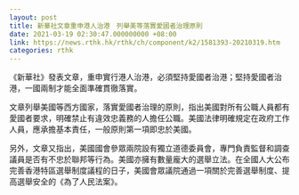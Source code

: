 ```yaml
---
layout: post
title: 新華社文章重申港人治港　列舉美等落實愛國者治理原則
date: 2021-03-19 02:30:47.000000000 +08:00
link: https://news.rthk.hk/rthk/ch/component/k2/1581393-20210319.htm
categories: rthk
---
```


《新華社》發表文章，重申實行港人治港，必須堅持愛國者治港；堅持愛國者治港，一國兩制才能全面準確貫徹落實。

文章列舉美國等西方國家，落實愛國者治理的原則，指出美國對所有公職人員都有愛國者要求，明確禁止有違效忠義務的人擔任公職。美國法律明確規定在政府工作人員，應承擔基本責任，一般原則第一項即忠於美國。

另外，文章又指出，美國國會參眾兩院設有獨立道德委員會，專門負責監督和調查議員是否有不忠於聯邦等行為。美國亦擁有數量龐大的選舉立法。在全國人大公布完善香港特區選舉制度議程的日子，美國會眾議院通過一項關於完善選舉制度、提高選舉安全的《為了人民法案》。
